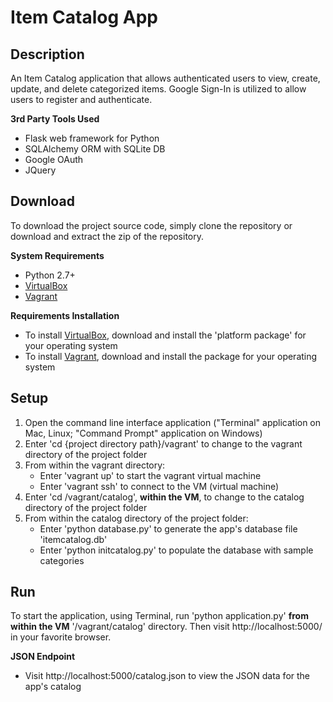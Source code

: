 # Item Catalog App

**Description**
---------------
An Item Catalog application that allows authenticated users to view, create, update, and delete categorized items. Google Sign-In is utilized to allow users to register and authenticate.

**3rd Party Tools Used**
- Flask web framework for Python
- SQLAlchemy ORM with SQLite DB
- Google OAuth
- JQuery


**Download**
---------------
To download the project source code, simply clone the repository or download and extract the zip of the repository.

**System Requirements**
- Python 2.7+
- [VirtualBox](https://www.virtualbox.org/)
- [Vagrant](https://www.vagrantup.com/)

**Requirements Installation**
- To install [VirtualBox](https://www.virtualbox.org/wiki/Downloads), download and install the 'platform package' for your operating system
- To install [Vagrant](https://www.vagrantup.com/downloads.html), download and install the package for your operating system


**Setup**
---------------
1. Open the command line interface application ("Terminal" application on Mac, Linux; "Command Prompt" application on Windows)
2. Enter 'cd {project directory path}/vagrant' to change to the vagrant directory of the project folder
3. From within the vagrant directory:
    - Enter 'vagrant up' to start the vagrant virtual machine
    - Enter 'vagrant ssh' to connect to the VM (virtual machine)
4. Enter 'cd /vagrant/catalog', **within the VM**, to change to the catalog directory of the project folder
5. From within the catalog directory of the project folder:
    - Enter 'python database.py' to generate the app's database file 'itemcatalog.db'
    - Enter 'python initcatalog.py' to populate the database with sample categories


**Run**
---------------
To start the application, using Terminal, run 'python application.py' **from within the VM** '/vagrant/catalog' directory. Then visit http://localhost:5000/ in your favorite browser.

**JSON Endpoint**
- Visit http://localhost:5000/catalog.json to view the JSON data for the app's catalog